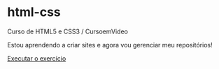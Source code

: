 # html-css
 Curso de HTML5 e CSS3 / CursoemVideo

Estou aprendendo a criar sites e agora vou gerenciar meu repositórios!

<a href="https://jeanferreiradias.github.io/html-css/desafios/desafio010/index.html">Executar o exercício<a>